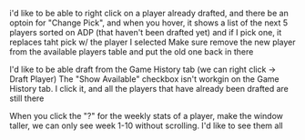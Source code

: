i'd like to be able to right click on a player already drafted, and there be an optoin for "Change Pick", and when you hover, it shows a list of the next 5 players sorted on ADP (that haven't been drafted yet) and if I pick one, it replaces taht pick w/ the player I selected
Make sure remove the new player from the available players table and put the old one back in there


I'd like to be able draft from the Game History tab (we can right click -> Draft Player)
The "Show Available" checkbox isn't workgin on the Game History tab. I click it, and all the players that have already been drafted are still there

When you click the "?" for the weekly stats of a player, make the window taller, we can only see week 1-10 without scrolling. I'd like to see them all